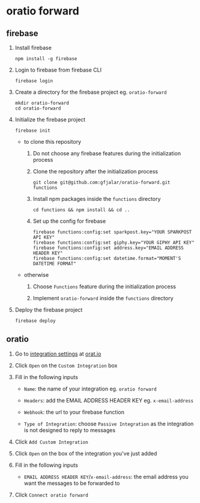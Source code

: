# oratio forward

## firebase

1. Install firebase

    ```
    npm install -g firebase
    ```

2. Login to firebase from firebase CLI

    ```
    firebase login
    ```

3. Create a directory for the firebase project eg. `oratio-forward`

    ```
    mkdir oratio-forward
    cd oratio-forward
    ```

4. Initialize the firebase project

    ```
    firebase init
    ```

    - to clone this repository

        1. Do not choose any firebase features during the initialization process

        2. Clone the repository after the initialization process

            ```
            git clone git@github.com:gfjalar/oratio-forward.git functions
            ```

        3. Install npm packages inside the `functions` directory

            ```
            cd functions && npm install && cd ..
            ```

        4. Set up the config for firebase

            ```
            firebase functions:config:set sparkpost.key="YOUR SPARKPOST API KEY"
            firebase functions:config:set giphy.key="YOUR GIPHY API KEY"
            firebase functions:config:set address.key="EMAIL ADDRESS HEADER KEY"
            firebase functions:config:set datetime.format="MOMENT'S DATETIME FORMAT"
            ```

    - otherwise

        1. Choose `Functions` feature during the initialization process

        2. Implement `oratio-forward` inside the `functions` directory

5. Deploy the firebase project

    ```
    firebase deploy
    ```

## oratio

1. Go to [integration settings](https://app.orat.io/account#/settings/integrations) at [orat.io](https://app.orat.io)

2. Click `Open` on the `Custom Integration` box

3. Fill in the following inputs

    - `Name`: the name of your integration eg. `oratio forward`

    - `Headers`: add the EMAIL ADDRESS HEADER KEY eg. `x-email-address`

    - `Webhook`: the url to your firebase function

    - `Type of Integration`: choose `Passive Integration` as the integration is not designed to reply to messages

4. Click `Add Custom Integration`

5. Click `Open` on the box of the integration you've just added

6. Fill in the following inputs

    - `EMAIL ADDRESS HEADER KEY`/`x-email-address`: the email address you want the messages to be forwarded to

7. Click `Connect oratio forward`
